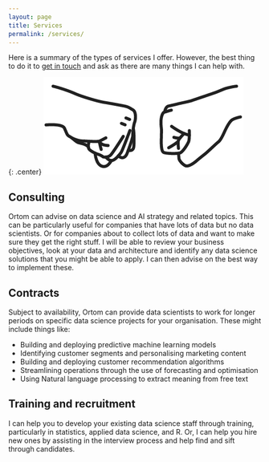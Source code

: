 ```yaml
---
layout: page
title: Services
permalink: /services/
---
```

Here is a summary of the types of services I offer. However, the best thing to do it to [get in touch](/contact/) and ask as there are many things I can help with.

{: .center}
![fist bump](/assets/images/Fist-Bump.gif)

## Consulting
Ortom can advise on data science and AI strategy and related topics. This can be particularly useful for companies that have lots of data but no data scientists. Or for  companies about to  collect lots of data and want to make sure they get the right stuff. I  will be able to review your business objectives, look at your data and architecture and identify any data science solutions that you might be able to apply. I can then advise on the best way to implement these.

## Contracts
Subject to availability, Ortom can provide data scientists to work for longer periods on specific data science projects for your organisation. These might include things like:
- Building and deploying predictive machine learning models
- Identifying customer segments and personalising marketing content
- Building and deploying customer recommendation algorithms
- Streamlining operations through the use of forecasting and optimisation
- Using Natural language processing to extract meaning from free text


## Training and recruitment
I can help you to develop your existing data science staff through training, particularly in statistics, applied data science, and R. Or, I can help you hire new ones by assisting in the interview process and help find and sift through candidates.
